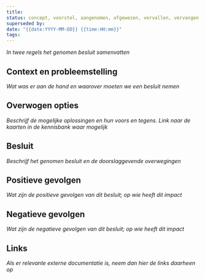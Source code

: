 ```yaml
---
title: 
status: concept, voorstel, aangenomen, afgewezen, vervallen, vervangen
superseded by: 
date: "{{date:YYYY-MM-DD}} {{time:HH:mm}}"
tags:
---
```

*In twee regels het genomen besluit samenvatten*
## Context en probleemstelling
*Wat was er aan de hand en waarover moeten we een besluit nemen*
## Overwogen opties
*Beschrijf de mogelijke oplossingen en hun voors en tegens. Link naar de kaarten in de kennisbank waar mogelijk*
## Besluit
*Beschrijf het genomen besluit en de doorslaggevende overwegingen*
## Positieve gevolgen
*Wat zijn de positieve gevolgen van dit besluit; op wie heeft dit impact*
## Negatieve gevolgen
*Wat zijn de negatieve gevolgen van dit besluit; op wie heeft dit impact*
## Links
*Als er relevante externe documentatie is, neem dan hier de links daarheen op*